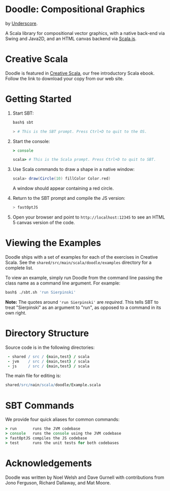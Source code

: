 # Doodle: Compositional Graphics

by [Underscore](http://underscore.io).

A Scala library for compositional vector graphics,
with a native back-end via Swing and Java2D,
and an HTML canvas backend via [Scala.js](http://www.scala-js.org/).

# Creative Scala

Doodle is featured in [Creative Scala][creative-scala],
our free introductory Scala ebook.
Follow the link to download your copy from our web site.

[creative-scala]: http://underscore.io/training/courses/creative-scala

# Getting Started

1.  Start SBT:

    ~~~ bash
    bash$ sbt

    > # This is the SBT prompt. Press Ctrl+D to quit to the OS.
    ~~~

2.  Start the console:

    ~~~ coffee
    > console

    scala> # This is the Scala prompt. Press Ctrl+D to quit to SBT.
    ~~~

3.  Use Scala commands to draw a shape in a native window:

    ~~~ scala
    scala> draw(Circle(10) fillColor Color.red)
    ~~~

    A window should appear containing a red circle.

4.  Return to the SBT prompt and compile the JS version:

    ~~~ scala
    > fastOptJS
    ~~~

5.  Open your browser and point to `http://localhost:12345`
    to see an HTML 5 canvas version of the code.

# Viewing the Examples

Doodle ships with a set of examples for each of the exercises in Creative Scala.
See the `shared/src/main/scala/doodle/examples` directory for a complete list.

To view an example, simply run Doodle from the command line passing the
class name as a command line argument. For example:

~~~ bash
bash$ ./sbt.sh 'run Sierpinski'
~~~

**Note:** The quotes around `'run Sierpinski'` are *required*.
This tells SBT to treat "Sierpinski" as an argument to "run",
as opposed to a command in its own right.

# Directory Structure

Source code is in the following directories:

~~~ coffee
 - shared / src / {main,test} / scala
 - jvm    / src / {main,test} / scala
 - js     / src / {main,test} / scala
~~~

The main file for editing is:

~~~ coffee
shared/src/main/scala/doodle/Example.scala
~~~

# SBT Commands

We provide four quick aliases for common commands:

~~~ coffee
> run       runs the JVM codebase
> console   runs the console using the JVM codebase
> fastOptJS compiles the JS codebase
> test      runs the unit tests for both codebases
~~~

# Acknowledgements

Doodle was written by Noel Welsh and Dave Gurnell with contributions from Jono Ferguson, Richard Dallaway, and Mat Moore.
